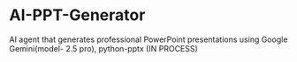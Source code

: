 # AI-PPT-Generator
AI agent that generates professional PowerPoint presentations using Google Gemini(model- 2.5 pro), python-pptx   (IN PROCESS)
